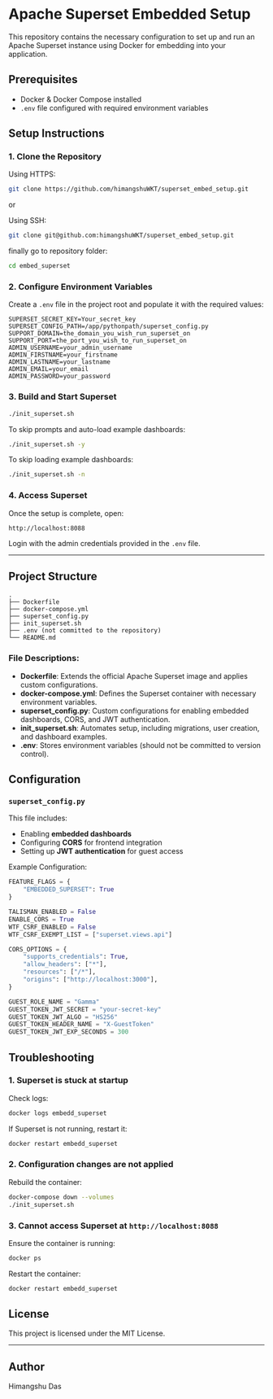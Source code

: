 # Apache Superset Embedded Setup

This repository contains the necessary configuration to set up and run an Apache Superset instance using Docker for embedding into your application.

## Prerequisites
- Docker & Docker Compose installed
- `.env` file configured with required environment variables

## Setup Instructions

### 1. Clone the Repository
Using HTTPS:
```sh
git clone https://github.com/himangshuWKT/superset_embed_setup.git
```

or

Using SSH:
```sh
git clone git@github.com:himangshuWKT/superset_embed_setup.git
```

finally go to repository folder:
```sh
cd embed_superset
```


### 2. Configure Environment Variables
Create a `.env` file in the project root and populate it with the required values:
```env
SUPERSET_SECRET_KEY=Your_secret_key
SUPERSET_CONFIG_PATH=/app/pythonpath/superset_config.py
SUPPORT_DOMAIN=the_domain_you_wish_run_superset_on
SUPPORT_PORT=the_port_you_wish_to_run_superset_on
ADMIN_USERNAME=your_admin_username
ADMIN_FIRSTNAME=your_firstname
ADMIN_LASTNAME=your_lastname
ADMIN_EMAIL=your_email
ADMIN_PASSWORD=your_password
```

### 3. Build and Start Superset
```sh
./init_superset.sh
```

To skip prompts and auto-load example dashboards:
```sh
./init_superset.sh -y
```
To skip loading example dashboards:
```sh
./init_superset.sh -n
```

### 4. Access Superset
Once the setup is complete, open:
```
http://localhost:8088
```
Login with the admin credentials provided in the `.env` file.

---

## Project Structure
```
.
├── Dockerfile
├── docker-compose.yml
├── superset_config.py
├── init_superset.sh
├── .env (not committed to the repository)
└── README.md
```

### **File Descriptions:**
- **Dockerfile**: Extends the official Apache Superset image and applies custom configurations.
- **docker-compose.yml**: Defines the Superset container with necessary environment variables.
- **superset_config.py**: Custom configurations for enabling embedded dashboards, CORS, and JWT authentication.
- **init_superset.sh**: Automates setup, including migrations, user creation, and dashboard examples.
- **.env**: Stores environment variables (should not be committed to version control).

## Configuration
### `superset_config.py`
This file includes:
- Enabling **embedded dashboards**
- Configuring **CORS** for frontend integration
- Setting up **JWT authentication** for guest access

Example Configuration:
```python
FEATURE_FLAGS = {
    "EMBEDDED_SUPERSET": True
}

TALISMAN_ENABLED = False
ENABLE_CORS = True
WTF_CSRF_ENABLED = False
WTF_CSRF_EXEMPT_LIST = ["superset.views.api"]

CORS_OPTIONS = {
    "supports_credentials": True,
    "allow_headers": ["*"],
    "resources": ["/*"],
    "origins": ["http://localhost:3000"],
}

GUEST_ROLE_NAME = "Gamma"
GUEST_TOKEN_JWT_SECRET = "your-secret-key"
GUEST_TOKEN_JWT_ALGO = "HS256"
GUEST_TOKEN_HEADER_NAME = "X-GuestToken"
GUEST_TOKEN_JWT_EXP_SECONDS = 300
```

## Troubleshooting
### 1. Superset is stuck at startup
Check logs:
```sh
docker logs embedd_superset
```
If Superset is not running, restart it:
```sh
docker restart embedd_superset
```

### 2. Configuration changes are not applied
Rebuild the container:
```sh
docker-compose down --volumes
./init_superset.sh
```

### 3. Cannot access Superset at `http://localhost:8088`
Ensure the container is running:
```sh
docker ps
```
Restart the container:
```sh
docker restart embedd_superset
```

## License
This project is licensed under the MIT License.

---

## Author
Himangshu Das


